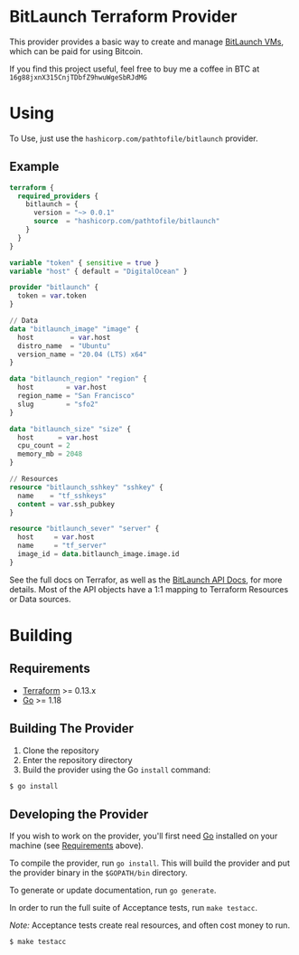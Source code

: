 # BitLaunch Terraform Provider
This provider provides a basic way to create and manage [BitLaunch VMs](https://bitlaunch.io/), which can
be paid for using Bitcoin.

If you find this project useful, feel free to buy me a coffee in BTC at `16g88jxnX315CnjTDbfZ9hwuWgeSbRJdMG`

# Using
To Use, just use the `hashicorp.com/pathtofile/bitlaunch` provider.

## Example
```terraform
terraform {
  required_providers {
    bitlaunch = {
      version = "~> 0.0.1"
      source  = "hashicorp.com/pathtofile/bitlaunch"
    }
  }
}

variable "token" { sensitive = true }
variable "host" { default = "DigitalOcean" }

provider "bitlaunch" {
  token = var.token
}

// Data
data "bitlaunch_image" "image" {
  host         = var.host
  distro_name  = "Ubuntu"
  version_name = "20.04 (LTS) x64"
}

data "bitlaunch_region" "region" {
  host        = var.host
  region_name = "San Francisco"
  slug        = "sfo2"
}

data "bitlaunch_size" "size" {
  host      = var.host
  cpu_count = 2
  memory_mb = 2048
}

// Resources
resource "bitlaunch_sshkey" "sshkey" {
  name    = "tf_sshkeys"
  content = var.ssh_pubkey
}

resource "bitlaunch_sever" "server" {
  host     = var.host
  name     = "tf_server"
  image_id = data.bitlaunch_image.image.id
}
```

See the full docs on Terrafor, as well as the [BitLaunch API Docs](https://developers.bitlaunch.io/reference),
for more details. Most of the API objects have a 1:1 mapping to Terraform Resources or Data sources.

# Building
## Requirements
-	[Terraform](https://www.terraform.io/downloads.html) >= 0.13.x
-	[Go](https://golang.org/doc/install) >= 1.18

## Building The Provider
1. Clone the repository
1. Enter the repository directory
1. Build the provider using the Go `install` command: 
```sh
$ go install
```

## Developing the Provider
If you wish to work on the provider, you'll first need [Go](http://www.golang.org) installed on your machine (see [Requirements](#requirements) above).

To compile the provider, run `go install`. This will build the provider and put the provider binary in the `$GOPATH/bin` directory.

To generate or update documentation, run `go generate`.

In order to run the full suite of Acceptance tests, run `make testacc`.

*Note:* Acceptance tests create real resources, and often cost money to run.

```sh
$ make testacc
```
